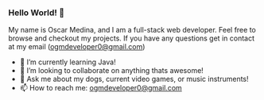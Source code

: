 ### Hello World! 👋

My name is Oscar Medina, and I am a full-stack web developer. Feel free to browse and checkout my projects. If you have any questions get in contact at my email (ogmdeveloper0@gmail.com) 

- 🌱 I’m currently learning Java!
- 👯 I’m looking to collaborate on anything thats awesome!
- 💬 Ask me about my dogs, current video games, or music instruments!
- 📫 How to reach me: ogmdeveloper0@gmail.com

<!--
**ogmedina/ogmedina** is a ✨ _special_ ✨ repository because its `README.md` (this file) appears on your GitHub profile.

Here are some ideas to get you started:

- 🔭 I’m currently working on ...
- 🌱 I’m currently learning ...
- 👯 I’m looking to collaborate on ...
- 🤔 I’m looking for help with ...
- 💬 Ask me about ...
- 📫 How to reach me: ...
- 😄 Pronouns: ...
- ⚡ Fun fact: ...
- 🤔 I’m looking for help with finding a career!
- 🔭 I’m currently working on earning a career in web development.
-->
